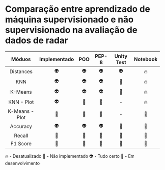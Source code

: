 # Comparação entre aprendizado de máquina supervisionado e não supervisionado na avaliação de dados de radar


|      Móduos      | Implementado |    POO     |   PEP-8    | Unity Test  | Notebook |
| :--------------: | :----------: | :--------: | :--------: | :---------: | :------: |
|    Distances     |   :alien:    |  :alien:   |  :alien:   |   :alien:   |  :fire:  |
|       KNN        |   :alien:    |  :alien:   |  :alien:   |    :poop:   |  :fire:  |
|     K-Means      |   :alien:    |  :alien:   |  :alien:   |    :poop:   |  :fire:  |
|    KNN - Plot    |   :alien:    |   :poop:   |   :poop:   |      -      |  :fire:  |
|  K-Means - Plot  |    :poop:    |   :poop:   |   :poop:   |      -      |  :poop:  |
|     Accuracy     |   :alien:    |  :alien:   |  :alien:   |    :poop:   |  :poop:  |
|      Recall      |   :rocket:   |  :rocket:  |  :rocket:  |    :poop:   |  :poop:  |
|     F1 Score     |   :rocket:   |  :rocket:  |  :rocket:  |    :poop:   |  :poop:  |

:fire: - Desatualizado
:poop: - Não implementado
:alien: - Tudo certo
:rocket: - Em desenvolvimento
